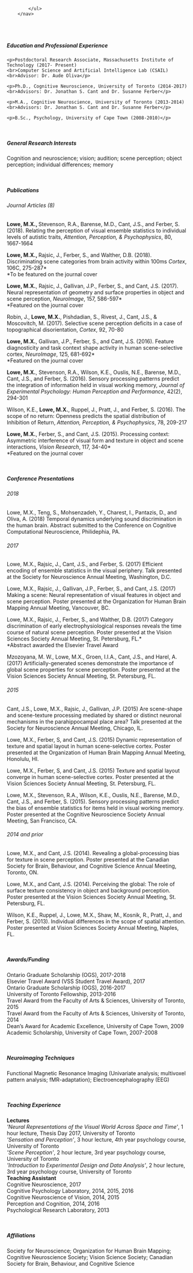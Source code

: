 <html>
	<head>
	<title>Matthew X. Lowe</title> 
	</head>
<body>
		<nav>
    		<ul>
        		
    		</ul>
		</nav> 

<br>
<br>
<h5>Education and Professional Experience</h5>  

	<p>Postdoctoral Research Associate, Massachusetts Institute of Technology (2017- Present)
	<br>Computer Science and Artificial Intelligence Lab (CSAIL)
	<br>Advisor: Dr. Aude Oliva</p>
	
	<p>Ph.D., Cognitive Neuroscience, University of Toronto (2014-2017)
	<br>Advisors: Dr. Jonathan S. Cant and Dr. Susanne Ferber</p>
	
	<p>M.A., Cognitive Neuroscience, University of Toronto (2013-2014)
	<br>Advisors: Dr. Jonathan S. Cant and Dr. Susanne Ferber</p>
	
	<p>B.Sc., Psychology, University of Cape Town (2008-2010)</p> 
<br>
<h5>General Research Interests</h5>                                                                                                   	
	<p>Cognition and neuroscience; vision; audition; scene perception; object perception; individual differences; memory</p>
<br>
<h5>Publications</h5>                                                                                                                           <h6>Journal Articles (8)</h6>
	<p><strong>Lowe, M.X., </strong> Stevenson, R.A., Barense, M.D., Cant, J.S., and Ferber, S. (2018). Relating the perception of visual ensemble statistics to individual levels of autistic traits, <em>Attention, Perception, & Psychophysics</em>, 80, 1667-1664</p>
	<p><strong>Lowe, M.X., </strong> Rajsic, J., Ferber, S., and Walther, D.B. (2018). Discriminating scene categories from brain activity within 100ms <em>Cortex</em>, 106C, 275-287*
	<br>*To be featured on the journal cover</p>
	<p><strong>Lowe, M.X.</strong>, Rajsic, J., Gallivan, J.P., Ferber, S., and Cant, J.S. (2017). Neural representation of geometry and surface 			properties in object and scene perception, <em>NeuroImage</em>, 157, 586-597*
		<br>*Featured on the journal cover</p>
	<p>Robin, J., <strong>Lowe, M.X.</strong>, Pishdadian, S., Rivest, J., Cant, J.S., & Moscovitch, M. (2017). Selective scene perception deficits 		in a case of topographical disorientation, <em>Cortex</em>, 92, 70-80</p>
	<p><strong>Lowe, M.X.</strong>, Gallivan, J.P., Ferber, S., and Cant, J.S. (2016). Feature diagnosticity and task context shape activity in human 			scene-selective cortex, <em>NeuroImage</em>, 125, 681-692* 
		<br>*Featured on the journal cover</p>	
	<p><strong>Lowe, M.X.</strong>, Stevenson, R.A., Wilson, K.E., Ouslis, N.E., Barense, M.D., Cant, J.S., and Ferber, S. (2016). Sensory 				processing patterns predict the integration of information held in visual working memory, <em>Journal of Experimental 			Psychology: Human Perception and Performance</em>, 42(2), 294-301</p>
	<p>Wilson, K.E., <strong>Lowe, M.X.</strong>, Ruppel, J., Pratt, J., and Ferber, S. (2016). The scope of no return: Openness predicts the 				spatial distribution of Inhibition of Return, <em>Attention, Perception, & Psychophysics</em>, 78, 209-217</p>
	<p><strong>Lowe, M.X.</strong>, Ferber, S., and Cant, J.S. (2015). Processing context: Asymmetric interference of visual form and texture in 			object and scene interactions, <em>Vision Research</em>, 117, 34-40*	
		<br>*Featured on the journal cover</p>

<br>
<h5>Conference Presentations</h5>                                                                                                        <h6>2018</h6>
	<p>Lowe, M.X., Teng, S., Mohsenzadeh, Y., Charest, I., Pantazis, D., and Oliva, A. (2018) Temporal dynamics underlying sound 			discrimination in the human brain. Abstract submitted to the Conference on Cognitive Computational Neuroscience, 			Philidephia, PA.	
<h6>2017</h6>	
	<p>Lowe, M.X., Rajsic, J., Cant, J.S., and Ferber, S. (2017) Efficient encoding of ensemble statistics in the visual periphery. 		Talk presented at the Society for Neuroscience Annual Meeting, Washington, D.C.		
	<p>Lowe, M.X., Rajsic, J., Gallivan, J.P., Ferber, S., and Cant, J.S. (2017) Making a scene: Neural representation of visual 			features in object and scene perception. Poster presented at the Organization for Human Brain Mapping Annual Meeting, 			Vancouver, BC.</p>
	<p>Lowe, M.X., Rajsic, J., Ferber, S., and Walther, D.B. (2017) Category discrimination of early electrophysiological responses 		reveals the time course of natural scene perception. Poster presented at the Vision Sciences Society Annual 				Meeting, St. Petersburg, FL.*
		<br>*Abstract awarded the Elsevier Travel Award</p>
	<p>Mzozoyana, M. W., Lowe, M.X., Groen, I.I.A., Cant, J.S., and Harel, A. (2017) Artificially-generated scenes demonstrate the 			importance of global scene properties for scene perception. Poster presented at the Vision Sciences Society Annual 			Meeting, St. Petersburg, FL.</p>
	
<h6>2015</h6>
	<p>Cant, J.S., Lowe, M.X., Rajsic, J., Gallivan, J.P. (2015) Are scene-shape and scene-texture processing mediated by shared or 		distinct neuronal mechanisms in the parahippocampal place area? Talk presented at the Society for Neuroscience Annual 			Meeting, Chicago, IL.</p>
	<p>Lowe, M.X., Ferber, S, and Cant, J.S. (2015) Dynamic representation of texture and spatial layout in human scene-selective 			cortex. Poster presented at the Organization of Human Brain Mapping Annual Meeting, Honolulu, HI.</p>
	<p>Lowe, M.X., Ferber, S, and Cant, J.S. (2015) Texture and spatial layout converge in human scene-selective cortex. Poster 			presented at the Vision Sciences Society Annual Meeting, St. Petersburg, FL.</p>
	<p>Lowe, M.X., Stevenson, R.A., Wilson, K.E., Ouslis, N.E., Barense, M.D., Cant, J.S., and Ferber, S. (2015). Sensory processing 			patterns predict the bias of ensemble statistics for items held in visual working memory. Poster presented at the 			Cognitive Neuroscience Society Annual Meeting, San Francisco, CA.</p>
	
<h6>2014 and prior</h6>
	<p>Lowe, M.X., and Cant, J.S. (2014). Revealing a global-processing bias for texture in scene perception. Poster presented at
		the Canadian Society for Brain, Behaviour, and Cognitive Science Annual Meeting, Toronto, ON.</p>
	<p>Lowe, M.X., and Cant, J.S. (2014). Perceiving the global: The role of surface texture consistency in object and background 			perception. Poster presented at the Vision Sciences Society Annual Meeting, St. Petersburg, FL.</p>
	<p>Wilson, K.E., Ruppel, J., Lowe, M.X., Shaw, M., Kosnik, R., Pratt, J., and Ferber, S. (2013). Individual differences in the 			scope of spatial attention. Poster presented at Vision Sciences Society Annual Meeting, Naples, FL.</p>
<br>	
<h5>Awards/Funding</h5>                                                                                                                                 
	<p>Ontario Graduate Scholarship (OGS), 2017-2018 
	<br>Elsevier Travel Award (VSS Student Travel Award), 2017
	<br>Ontario Graduate Scholarship (OGS), 2016-2017	
	<br>University of Toronto Fellowship, 2013-2016 
	<br>Travel Award from the Faculty of Arts & Sciences, University of Toronto, 2015 
	<br>Travel Award from the Faculty of Arts & Sciences, University of Toronto, 2014 	
	<br>Dean’s Award for Academic Excellence, University of Cape Town, 2009
	<br>Academic Scholarship, University of Cape Town, 2007-2008</p>
<br>
<h5>Neuroimaging Techniques</h5>                                                                                                                 
	<p>Functional Magnetic Resonance Imaging (Univariate analysis; multivoxel pattern analysis; fMR-adaptation); 			Electroencephalography (EEG)</p>
<br>
<h5>Teaching Experience</h5>                                                                                                                              
	<p><strong>Lectures</strong>
	<br><em>'Neural Representations of the Visual World Across Space and Time'</em>, 1 hour lecture, Thesis Day 2017, University of 	Toronto
	<br><em>'Sensation and Perception'</em>, 3 hour lecture, 4th year psychology course, University of Toronto
	<br><em>'Scene Perception'</em>, 2 hour lecture, 3rd year psychology course, University of Toronto
	<br><em>'Introduction to Experimental Design and Data Analysis'</em>, 2 hour lecture, 3rd year psychology course, University of 	Toronto
	<br><strong>Teaching Assistant</strong>
	<br>Cognitive Neuroscience, 2017
	<br>Cognitive Psychology Laboratory, 2014, 2015, 2016                              
	<br>Cognitive Neuroscience of Vision, 2014, 2015                                
	<br>Perception and Cognition, 2014, 2016
	<br>Psychological Research Laboratory, 2013</p>
	<br>
<h5>Affiliations</h5>                                                                                                                                      
	<p>Society for Neuroscience; Organization for Human Brain Mapping; Cognitive Neuroscience Society; Vision Science Society; Canadian Society for Brain, Behaviour, and Cognitive Science</p>

